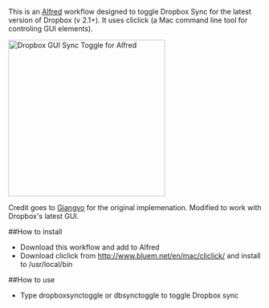 
This is an [Alfred] workflow designed to toggle Dropbox Sync for the latest version of Dropbox (v 2.1+). It uses cliclick (a Mac command line tool for controling GUI elements).

<img src="http://d.pr/i/i3lc+" alt="Dropbox GUI Sync Toggle for Alfred" width="312">

Credit goes to [Giangvo] for the original implemenation. Modified to work with Dropbox's latest GUI.

##How to install

- Download this workflow and add to Alfred
- Download cliclick from http://www.bluem.net/en/mac/cliclick/ and install to /usr/local/bin

##How to use
- Type dropboxsynctoggle or dbsynctoggle to toggle Dropbox sync


[Giangvo]:https://github.com/giangvo
[Alfred]:http://www.alfredapp.com/
